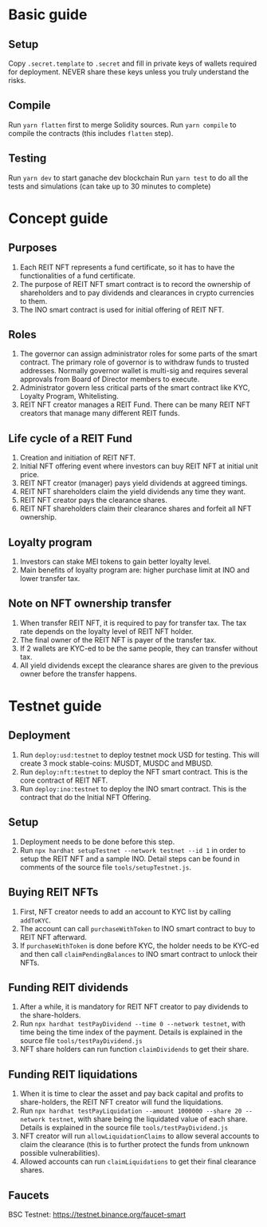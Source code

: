 # Basic guide

## Setup
Copy `.secret.template` to `.secret` and fill in private keys of wallets required for deployment. NEVER share these keys unless you truly understand the risks.

## Compile
Run `yarn flatten` first to merge Solidity sources.
Run `yarn compile` to compile the contracts (this includes `flatten` step).

## Testing
Run `yarn dev` to start ganache dev blockchain
Run `yarn test` to do all the tests and simulations (can take up to 30 minutes to complete)

# Concept guide

## Purposes
1. Each REIT NFT represents a fund certificate, so it has to have the functionalities of a fund certificate.
2. The purpose of REIT NFT smart contract is to record the ownership of shareholders and to pay dividends and clearances in crypto currencies to them.
3. The INO smart contract is used for initial offering of REIT NFT.

## Roles
1. The governor can assign administrator roles for some parts of the smart contract. The primary role of governor is to withdraw funds to trusted addresses. Normally governor wallet is multi-sig and requires several approvals from Board of Director members to execute.
2. Administrator govern less critical parts of the smart contract like KYC, Loyalty Program, Whitelisting.
3. REIT NFT creator manages a REIT Fund. There can be many REIT NFT creators that manage many different REIT funds.

## Life cycle of a REIT Fund
1. Creation and initiation of REIT NFT.
2. Initial NFT offering event where investors can buy REIT NFT at initial unit price.
3. REIT NFT creator (manager) pays yield dividends at aggreed timings.
4. REIT NFT shareholders claim the yield dividends any time they want.
5. REIT NFT creator pays the clearance shares.
6. REIT NFT shareholders claim their clearance shares and forfeit all NFT ownership.

## Loyalty program
1. Investors can stake MEI tokens to gain better loyalty level.
2. Main benefits of loyalty program are: higher purchase limit at INO and lower transfer tax.

## Note on NFT ownership transfer
1. When transfer REIT NFT, it is required to pay for transfer tax. The tax rate depends on the loyalty level of REIT NFT holder.
2. The final owner of the REIT NFT is payer of the transfer tax.
3. If 2 wallets are KYC-ed to be the same people, they can transfer without tax.
4. All yield dividends except the clearance shares are given to the previous owner before the transfer happens.

# Testnet guide

## Deployment
1. Run `deploy:usd:testnet` to deploy testnet mock USD for testing. This will create 3 mock stable-coins: MUSDT, MUSDC and MBUSD.
2. Run `deploy:nft:testnet` to deploy the NFT smart contract. This is the core contract of REIT NFT.
3. Run `deploy:ino:testnet` to deploy the INO smart contract. This is the contract that do the Initial NFT Offering.

## Setup
1. Deployment needs to be done before this step.
2. Run `npx hardhat setupTestnet --network testnet --id 1` in order to setup the REIT NFT and a sample INO. Detail steps can be found in comments of the source file `tools/setupTestnet.js`.

## Buying REIT NFTs
1. First, NFT creator needs to add an account to KYC list by calling `addToKYC`.
2. The account can call `purchaseWithToken` to INO smart contract to buy to REIT NFT afterward.
3. If `purchaseWithToken` is done before KYC, the holder needs to be KYC-ed and then call `claimPendingBalances` to INO smart contract to unlock their NFTs.

## Funding REIT dividends
1. After a while, it is mandatory for REIT NFT creator to pay dividends to the share-holders.
2. Run `npx hardhat testPayDividend --time 0 --network testnet`, with time being the time index of the payment. Details is explained in the source file `tools/testPayDividend.js`
3. NFT share holders can run function `claimDividends` to get their share.

## Funding REIT liquidations
1. When it is time to clear the asset and pay back capital and profits to share-holders, the REIT NFT creator will fund the liquidations.
2. Run `npx hardhat testPayLiquidation --amount 1000000 --share 20 --network testnet`, with share being the liquidated value of each share. Details is explained in the source file `tools/testPayDividend.js`
3. NFT creator will run `allowLiquidationClaims` to allow several accounts to claim the clearance (this is to further protect the funds from unknown possible vulnerabilities).
4. Allowed accounts can run `claimLiquidations` to get their final clearance shares.

## Faucets
BSC Testnet: https://testnet.binance.org/faucet-smart
